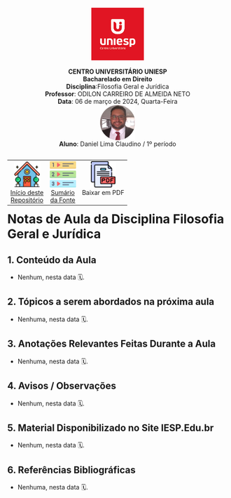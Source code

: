 <div align="center">

<p align="center"><img height="120" src="../../../figuras/LOGO_UNIESP.png"> </p>

<p align="center"><b>CENTRO UNIVERSITÁRIO UNIESP</b><br>
<b>Bacharelado em Direito</b><br>
<b>Disciplina</b>:Filosofia Geral e Jurídica<br>
<b>Professor</b>: ODILON CARREIRO DE ALMEIDA NETO<br>
<b>Data</b>: 06 de março de 2024, Quarta-Feira<br>
<img align="center" src="../../../figuras/FOTO_PERFIL_DANIEL_CLAUDINO_2023.png" width="80"><br>
<b>Aluno</b>: Daniel Lima Claudino / 1º período<br>
 </p>
</div>

<table align="right" border="0">
  <tr>
    <td align="center" valign="top">
      <a href="../../README.md">
        <img src="https://github.com/dnlclaudino/imagens/blob/master/icones/icone-casa2.png?raw=true" heigh="60" width="60"><br>Início deste <br>Repositório
      </a>
    </td>
    <td align="center" valign="top">
      <a href="../README.md">
        <img src="https://github.com/dnlclaudino/imagens/blob/master/icones/icone-sumario.png?raw=true" heigh="60" width="60"><br>Sumário<br>da Fonte
      </a>
    </td>
    <td align="center" valign="top">
        <img src="https://github.com/dnlclaudino/imagens/blob/master/icones-aplicativos/pdf/pdf.png?raw=true" heigh="60" width="60"><br>Baixar em PDF
    </td>
  </tr>
</table><br><br><br><br><br>

# Notas de Aula da Disciplina Filosofia Geral e Jurídica

## 1. Conteúdo da Aula

- Nenhum, nesta data 🗓.

## 2. Tópicos a serem abordados na próxima aula

- Nenhuma, nesta data 🗓.

## 3. Anotações Relevantes Feitas Durante a Aula

- Nenhuma, nesta data 🗓.

## 4. Avisos / Observações

- Nenhum, nesta data 🗓.

## 5. Material Disponibilizado no Site IESP.Edu.br

- Nenhum, nesta data 🗓.

## 6. Referências Bibliográficas

- Nenhuma, nesta data 🗓.
